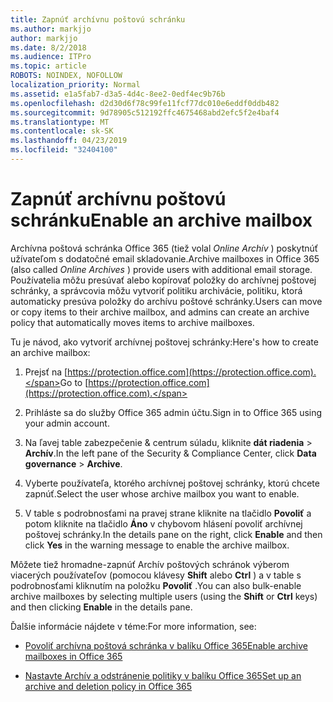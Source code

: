 ```yaml
---
title: Zapnúť archívnu poštovú schránku
ms.author: markjjo
author: markjjo
ms.date: 8/2/2018
ms.audience: ITPro
ms.topic: article
ROBOTS: NOINDEX, NOFOLLOW
localization_priority: Normal
ms.assetid: e1a5fab7-d3a5-4d4c-8ee2-0edf4ec9b76b
ms.openlocfilehash: d2d30d6f78c99fe11fcf77dc010e6eddf0ddb482
ms.sourcegitcommit: 9d78905c512192ffc4675468abd2efc5f2e4baf4
ms.translationtype: MT
ms.contentlocale: sk-SK
ms.lasthandoff: 04/23/2019
ms.locfileid: "32404100"
---
```

# <a name="enable-an-archive-mailbox"></a><span data-ttu-id="1f2d4-102">Zapnúť archívnu poštovú schránku</span><span class="sxs-lookup"><span data-stu-id="1f2d4-102">Enable an archive mailbox</span></span>

<span data-ttu-id="1f2d4-103">Archívna poštová schránka Office 365 (tiež volal *Online Archív* ) poskytnúť užívateľom s dodatočné email skladovanie.</span><span class="sxs-lookup"><span data-stu-id="1f2d4-103">Archive mailboxes in Office 365 (also called  *Online Archives*  ) provide users with additional email storage.</span></span> <span data-ttu-id="1f2d4-104">Používatelia môžu presúvať alebo kopírovať položky do archívnej poštovej schránky, a správcovia môžu vytvoriť politiku archivácie, politiku, ktorá automaticky presúva položky do archívu poštové schránky.</span><span class="sxs-lookup"><span data-stu-id="1f2d4-104">Users can move or copy items to their archive mailbox, and admins can create an archive policy that automatically moves items to archive mailboxes.</span></span> 
  
<span data-ttu-id="1f2d4-105">Tu je návod, ako vytvoriť archívnej poštovej schránky:</span><span class="sxs-lookup"><span data-stu-id="1f2d4-105">Here's how to create an archive mailbox:</span></span>
  
1. <span data-ttu-id="1f2d4-106">Prejsť na [https://protection.office.com](https://protection.office.com).</span><span class="sxs-lookup"><span data-stu-id="1f2d4-106">Go to [https://protection.office.com](https://protection.office.com).</span></span>
    
2. <span data-ttu-id="1f2d4-107">Prihláste sa do služby Office 365 admin účtu.</span><span class="sxs-lookup"><span data-stu-id="1f2d4-107">Sign in to Office 365 using your admin account.</span></span>
    
3. <span data-ttu-id="1f2d4-108">Na ľavej table zabezpečenie &amp; centrum súladu, kliknite **dát riadenia** \> **Archív**.</span><span class="sxs-lookup"><span data-stu-id="1f2d4-108">In the left pane of the Security &amp; Compliance Center, click **Data governance** \> **Archive**.</span></span>
    
4. <span data-ttu-id="1f2d4-109">Vyberte používateľa, ktorého archívnej poštovej schránky, ktorú chcete zapnúť.</span><span class="sxs-lookup"><span data-stu-id="1f2d4-109">Select the user whose archive mailbox you want to enable.</span></span>
    
5. <span data-ttu-id="1f2d4-110">V table s podrobnosťami na pravej strane kliknite na tlačidlo **Povoliť** a potom kliknite na tlačidlo **Áno** v chybovom hlásení povoliť archívnej poštovej schránky.</span><span class="sxs-lookup"><span data-stu-id="1f2d4-110">In the details pane on the right, click **Enable** and then click **Yes** in the warning message to enable the archive mailbox.</span></span> 
    
<span data-ttu-id="1f2d4-111">Môžete tiež hromadne-zapnúť Archív poštových schránok výberom viacerých používateľov (pomocou klávesy **Shift** alebo **Ctrl** ) a v table s podrobnosťami kliknutím na položku **Povoliť** .</span><span class="sxs-lookup"><span data-stu-id="1f2d4-111">You can also bulk-enable archive mailboxes by selecting multiple users (using the **Shift** or **Ctrl** keys) and then clicking **Enable** in the details pane.</span></span> 
  
<span data-ttu-id="1f2d4-112">Ďalšie informácie nájdete v téme:</span><span class="sxs-lookup"><span data-stu-id="1f2d4-112">For more information, see:</span></span>
  
- [<span data-ttu-id="1f2d4-113">Povoliť archívna poštová schránka v balíku Office 365</span><span class="sxs-lookup"><span data-stu-id="1f2d4-113">Enable archive mailboxes in Office 365</span></span>](https://support.office.com/article/enable-archive-mailboxes-in-the-office-365-security-compliance-center-268a109e-7843-405b-bb3d-b9393b2342ce)
    
- [<span data-ttu-id="1f2d4-114">Nastavte Archív a odstránenie politiky v balíku Office 365</span><span class="sxs-lookup"><span data-stu-id="1f2d4-114">Set up an archive and deletion policy in Office 365</span></span>](https://support.office.com/article/Set-up-an-archive-and-deletion-policy-for-mailboxes-in-your-Office-365-organization-ec3587e4-7b4a-40fb-8fb8-8aa05aeae2ce)
    

